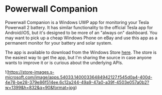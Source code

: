 # Powerwall Companion
Powerwall Companion is a Windows UWP app for monitoring your Tesla Powerwall 2 battery. 
It has similar functionality to the official Tesla app for Android/iOS, but it's designed to be 
more of an "always on" dashboard. You may want to pick up a cheap Windows Phone on eBay and use
this app as a permanent monitor for your battery and solar system.

The app is available to download from the Windows Store [here](https://www.microsoft.com/en-au/p/powerwall-companion/9n3m45c4zcj4). 
The store is the easiest way to get the app, but I'm sharing the source in case anyone wants to improve it or is curious about the underlying APIs.

!(https://store-images.s-microsoft.com/image/apps.54033.14000336484942127.f545d0a4-400d-4e78-be28-379e86f514ee.6c12a244-49a9-47a0-a39f-4503e057a0b2?w=1399&h=832&q=90&format=jpg)
